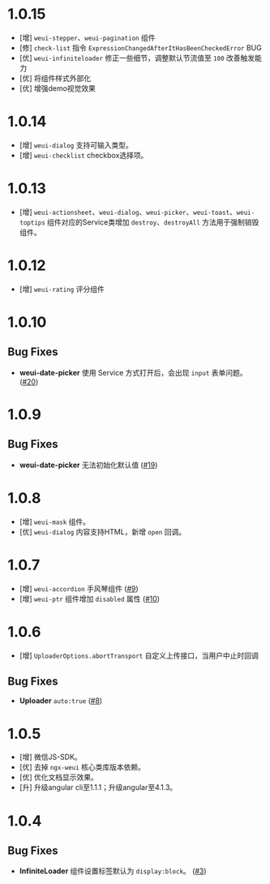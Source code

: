 # 1.0.15

- [增] `weui-stepper`、`weui-pagination` 组件
- [修] `check-list` 指令 `ExpressionChangedAfterItHasBeenCheckedError` BUG
- [优] `weui-infiniteloader` 修正一些细节，调整默认节流值至 `100` 改善触发能力
- [优] 将组件样式外部化
- [优] 增强demo视觉效果

# 1.0.14

- [增] `weui-dialog` 支持可输入类型。
- [增] `weui-checklist` checkbox选择项。

# 1.0.13

- [增] `weui-actionsheet`、`weui-dialog`、`weui-picker`、`weui-toast`、`weui-toptips` 组件对应的Service类增加 `destroy`、`destroyAll` 方法用于强制销毁组件。

# 1.0.12

- [增] `weui-rating` 评分组件

# 1.0.10

## Bug Fixes

- **weui-date-picker** 使用 Service 方式打开后，会出现 `input` 表单问题。 ([#20](https://github.com/cipchk/ngx-weui/issues/20))

# 1.0.9

## Bug Fixes

- **weui-date-picker** 无法初始化默认值 ([#19](https://github.com/cipchk/ngx-weui/issues/19))

# 1.0.8

- [增] `weui-mask` 组件。
- [优] `weui-dialog` 内容支持HTML，新增 `open` 回调。

# 1.0.7

- [增] `weui-accordion` 手风琴组件 ([#9](https://github.com/cipchk/ngx-weui/issues/9))
- [增] `weui-ptr` 组件增加 `disabled` 属性 ([#10](https://github.com/cipchk/ngx-weui/issues/10))

# 1.0.6

- [增] `UploaderOptions.abortTransport` 自定义上传接口，当用户中止时回调

## Bug Fixes

- **Uploader** `auto:true` ([#8](https://github.com/cipchk/ngx-weui/issues/8))


# 1.0.5

- [增] 微信JS-SDK。
- [优] 去掉 `ngx-weui` 核心类库版本依赖。
- [优] 优化文档显示效果。
- [升] 升级angular cli至1.1.1；升级angular至4.1.3。

# 1.0.4

## Bug Fixes

- **InfiniteLoader** 组件设置标签默认为 `display:block`。 ([#3](https://github.com/cipchk/ngx-weui/issues/3))
